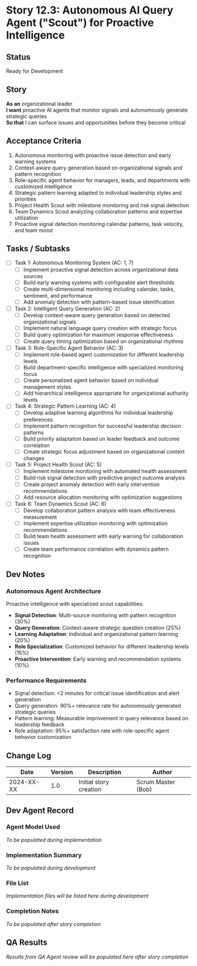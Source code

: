 # Story 12.3: Autonomous AI Query Agent ("Scout") for Proactive Intelligence

## Status
Ready for Development

## Story
**As an** organizational leader  
**I want** proactive AI agents that monitor signals and autonomously generate strategic queries  
**So that** I can surface issues and opportunities before they become critical

## Acceptance Criteria
1. Autonomous monitoring with proactive issue detection and early warning systems
2. Context-aware query generation based on organizational signals and pattern recognition
3. Role-specific agent behavior for managers, leads, and departments with customized intelligence
4. Strategic pattern learning adapted to individual leadership styles and priorities
5. Project Health Scout with milestone monitoring and risk signal detection
6. Team Dynamics Scout analyzing collaboration patterns and expertise utilization
7. Proactive signal detection monitoring calendar patterns, task velocity, and team mood

## Tasks / Subtasks
- [ ] Task 1: Autonomous Monitoring System (AC: 1, 7)
  - [ ] Implement proactive signal detection across organizational data sources
  - [ ] Build early warning systems with configurable alert thresholds
  - [ ] Create multi-dimensional monitoring including calendar, tasks, sentiment, and performance
  - [ ] Add anomaly detection with pattern-based issue identification
- [ ] Task 2: Intelligent Query Generation (AC: 2)
  - [ ] Develop context-aware query generation based on detected organizational signals
  - [ ] Implement natural language query creation with strategic focus
  - [ ] Build query optimization for maximum response effectiveness
  - [ ] Create query timing optimization based on organizational rhythms
- [ ] Task 3: Role-Specific Agent Behavior (AC: 3)
  - [ ] Implement role-based agent customization for different leadership levels
  - [ ] Build department-specific intelligence with specialized monitoring focus
  - [ ] Create personalized agent behavior based on individual management styles
  - [ ] Add hierarchical intelligence appropriate for organizational authority levels
- [ ] Task 4: Strategic Pattern Learning (AC: 4)
  - [ ] Develop adaptive learning algorithms for individual leadership preferences
  - [ ] Implement pattern recognition for successful leadership decision patterns
  - [ ] Build priority adaptation based on leader feedback and outcome correlation
  - [ ] Create strategic focus adjustment based on organizational context changes
- [ ] Task 5: Project Health Scout (AC: 5)
  - [ ] Implement milestone monitoring with automated health assessment
  - [ ] Build risk signal detection with predictive project outcome analysis
  - [ ] Create project anomaly detection with early intervention recommendations
  - [ ] Add resource allocation monitoring with optimization suggestions
- [ ] Task 6: Team Dynamics Scout (AC: 6)
  - [ ] Develop collaboration pattern analysis with team effectiveness measurement
  - [ ] Implement expertise utilization monitoring with optimization recommendations
  - [ ] Build team health assessment with early warning for collaboration issues
  - [ ] Create team performance correlation with dynamics pattern recognition

## Dev Notes

### Autonomous Agent Architecture
Proactive intelligence with specialized scout capabilities:
- **Signal Detection**: Multi-source monitoring with pattern recognition (30%)
- **Query Generation**: Context-aware strategic question creation (25%)
- **Learning Adaptation**: Individual and organizational pattern learning (20%)
- **Role Specialization**: Customized behavior for different leadership levels (15%)
- **Proactive Intervention**: Early warning and recommendation systems (10%)

### Performance Requirements
- Signal detection: <2 minutes for critical issue identification and alert generation
- Query generation: 90%+ relevance rate for autonomously generated strategic queries
- Pattern learning: Measurable improvement in query relevance based on leadership feedback
- Role adaptation: 95%+ satisfaction rate with role-specific agent behavior customization

## Change Log
| Date | Version | Description | Author |
|------|---------|-------------|---------|
| 2024-XX-XX | 1.0 | Initial story creation | Scrum Master (Bob) |

## Dev Agent Record

### Agent Model Used
*To be populated during implementation*

### Implementation Summary
*To be populated during development*

### File List
*Implementation files will be listed here during development*

### Completion Notes
*To be populated after story completion*

## QA Results
*Results from QA Agent review will be populated here after story completion*